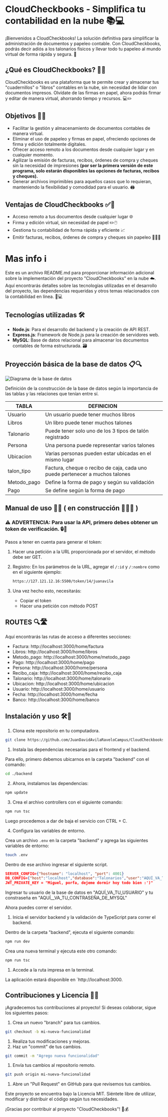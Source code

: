 # CloudCheckbooks - Simplifica tu contabilidad en la nube 📚💻

¡Bienvenidos a CloudCheckbooks! La solución definitiva para simplificar la administración de documentos y papeleo contable. Con CloudCheckbooks, podrás decir adiós a los talonarios físicos y llevar todo tu papeleo al mundo virtual de forma rápida y segura. 🎉

## ¿Qué es CloudCheckbooks? 🤔💡

CloudCheckbooks es una plataforma que te permite crear y almacenar tus "cuadernillos" o "libros" contables en la nube, sin necesidad de lidiar con documentos impresos. Olvídate de las firmas en papel, ahora podrás firmar y editar de manera virtual, ahorrando tiempo y recursos. 💻✏️

## Objetivos 🎯🚀

- Facilitar la gestión y almacenamiento de documentos contables de manera virtual.
- Eliminar el uso de papeleo y firmas en papel, ofreciendo opciones de firma y edición totalmente digitales.
- Ofrecer acceso remoto a los documentos desde cualquier lugar y en cualquier momento.
- Agilizar la emisión de facturas, recibos, órdenes de compra y cheques sin la necesidad de impresiones **(por ser la primera versión de este programa, solo estarán disponibles las opciones de facturas, recibos y cheques).**
- Generar archivos imprimibles para aquellos casos que lo requieran, manteniendo la flexibilidad y comodidad para el usuario. 🖨️

## Ventajas de CloudCheckbooks ✅🌟

- Acceso remoto a tus documentos desde cualquier lugar 🌐
- Firma y edición virtual, sin necesidad de papel ✏️🖱️
- Gestiona tu contabilidad de forma rápida y eficiente 📈
- Emitir facturas, recibos, órdenes de compra y cheques sin papeleo 📝🧾✅

# Mas info ℹ️

Este es un archivo README.md para proporcionar información adicional sobre la implementación del proyecto "CloudCheckbooks" en la nube ☁️. Aquí encontrarás detalles sobre las tecnologías utilizadas en el desarrollo del proyecto, las dependencias requeridas y otros temas relacionados con la contabilidad en línea. 📝💻

## Tecnologías utilizadas 🛠️

- **Node.js**: Para el desarrollo del backend y la creación de API REST.
- **Express.js**: Framework de Node.js para la creación de servidores web.
- **MySQL**: Base de datos relacional para almacenar los documentos contables de forma estructurada. 🗃️

## Proyección básica de la base de datos 📋🔍

![Diagrama de la base de datos](https://chat.openai.com/c/assets/img/README/diagrama.png)

Definición de la construcción de la base de datos según la importancia de las tablas y las relaciones que tenían entre sí.

| TABLA       | DEFINICION                                                   |
| ----------- | ------------------------------------------------------------ |
| Usuario     | Un usuario puede tener muchos libros                         |
| Libros      | Un libro puede tener muchos talones                          |
| Talonario   | Puede tener solo uno de los 3 tipos de talón registrado      |
| Persona     | Una persona puede representar varios talones                 |
| Ubicacion   | Varias personas pueden estar ubicadas en el mismo lugar      |
| talon_tipo  | Factura, cheque o recibo de caja, cada uno puede pertenecer a muchos talones |
| Metodo_pago | Define la forma de pago y según su validación                |
| Pago        | Se define según la forma de pago                             |

## Manual de uso 📖🚀 ( en construcción 🔧👷‍♀️ )

### ⚠️ **ADVERTENCIA:** Para usar la API, primero debes obtener un token de verificación. 🔒🔑

Pasos a tener en cuenta para generar el token:

1. Hacer una petición a la URL proporcionada por el servidor, el método debe ser GET.

2. Registro: En los parámetros de la URL, agregar el `/:id` y `/:nombre` como en el siguiente ejemplo:

   ```bash
   https://127.121.12.16:5500/token/14/juanavila
   ```

3. Una vez hecho esto, necesitarás:

   - Copiar el token
   - Hacer una petición con método POST

## ROUTES 🔍🛣️

Aquí encontrarás las rutas de acceso a diferentes secciones:

- Factura: http://localhost:3000/home/factura
- Libros: http://localhost:3000/home/libros
- Metodo_pago: http://localhost:3000/home/metodo_pago
- Pago: http://localhost:3000/home/pago
- Persona: http://localhost:3000/home/persona
- Recibo_caja: http://localhost:3000/home/recibo_caja
- Talonario: http://localhost:3000/home/talonario
- Ubicacion: http://localhost:3000/home/ubicacion
- Usuario: http://localhost:3000/home/usuario
- Fecha: http://localhost:3000/home/fecha
- Banco: http://localhost:3000/home/banco

## Instalación y uso 🛠️🚀

1. Clona este repositorio en tu computadora.

```bash
git clone https://github.com/JuanDavidAvilaRaveloCampus/CloudCheckbooks.git
```

1. Instala las dependencias necesarias para el frontend y el backend.

Para ello, primero debemos ubicarnos en la carpeta "backend" con el comando:

```bash
cd ./backend
```

2. Ahora, instalamos las dependencias:

```bash
npm update
```

3. Crea el archivo controllers con el siguiente comando:

```bash
npm run tsc
```

Luego procedemos a dar de baja el servicio con CTRL + C.

4. Configura las variables de entorno.

Crea un archivo `.env` en la carpeta "backend" y agrega las siguientes variables de entorno:

```bash
touch .env				
```

Dentro de ese archivo ingresar el siguiente script.

```json
SERVER_CONFIG={"hostname": "localhost", "port": 4001}
DB_CONFIG={"host":"localhost","database":"Talonarios","user":"AQUÍ_VA_TU_USUARIO","password":"AQUÍ_VA_TU_CONTRASEÑA_DE_MYSQL", "port": 3306}
JWT_PRIVATE_KEY = "Miguel, porfa, dejeme dormir hoy todo bien :')"
```

Ingresar tu usuario de la base de datos en "AQUÍ_VA_TU_USUARIO" y tu constraseña en "AQUÍ__VA_TU_CONTRASEÑA_DE_MYSQL"



Ahora puedes correr el servidor.

1. Inicia el servidor backend y la validación de TypeScript para correr el backend.

Dentro de la carpeta "backend", ejecuta el siguiente comando:

```bash
npm run dev
```

Crea una nueva terminal y ejecuta este otro comando:

```bash
npm run tsc
```

1. Accede a la ruta impresa en la terminal.

La aplicación estará disponible en `http://localhost:3000.

## Contribuciones y Licencia 📝📄

¡Agradecemos tus contribuciones al proyecto! Si deseas colaborar, sigue los siguientes pasos:

1. Crea un nuevo "branch" para tus cambios.

```bash
git checkout -b mi-nueva-funcionalidad
```

1. Realiza tus modificaciones y mejoras.
2. Haz un "commit" de tus cambios.

```bash
git commit -m "Agrego nueva funcionalidad"
```

1. Envía tus cambios al repositorio remoto.

```bash
git push origin mi-nueva-funcionalidad
```

1. Abre un "Pull Request" en GitHub para que revisemos tus cambios.

Este proyecto se encuentra bajo la Licencia MIT. Siéntete libre de utilizar, modificar y distribuir el código según tus necesidades.

¡Gracias por contribuir al proyecto "CloudCheckbooks"! 🙌💰